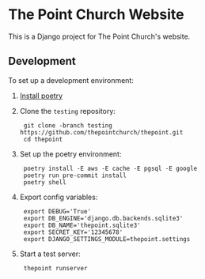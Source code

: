 # The Point Church Website #

This is a Django project for The Point Church's website.

## Development

To set up a development environment:

1. [Install poetry](https://python-poetry.org/docs/#installation)

2. Clone the `testing` repository:

        git clone -branch testing https://github.com/thepointchurch/thepoint.git
        cd thepoint

3. Set up the poetry environment:

        poetry install -E aws -E cache -E pgsql -E google
        poetry run pre-commit install
        poetry shell

4. Export config variables:

        export DEBUG='True'
        export DB_ENGINE='django.db.backends.sqlite3'
        export DB_NAME='thepoint.sqlite3'
        export SECRET_KEY='12345678'
        export DJANGO_SETTINGS_MODULE=thepoint.settings

5. Start a test server:

        thepoint runserver
